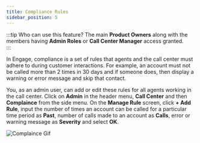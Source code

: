 ```yaml
---
title: Compliance Rules
sidebar_position: 5
---
```


:::tip Who can use this feature?
The main **Product Owners** along with the members having **Admin Roles** or **Call Center Manager** access granted.  
:::

In Engage, compliance is a set of rules that agents and the call center must adhere to during customer interactions. For example, an account must not be called more than 2 times in 30 days and if someone does, then display a warning or error message and skip that contact.

You, as an admin user, can add or edit these rules for all agents working in the call center. Click on **Admin** in the header menu, **Call Center** and then **Complaince** from the side menu. On the **Manage Rule** screen, click **+ Add Rule**, input the number of times an account can be called for a particular time period as **Past**, number of calls made to an account as **Calls**, error or warning message as **Severity** and select **OK**.

![Complaince Gif](./adding-compliance-rules.gif)